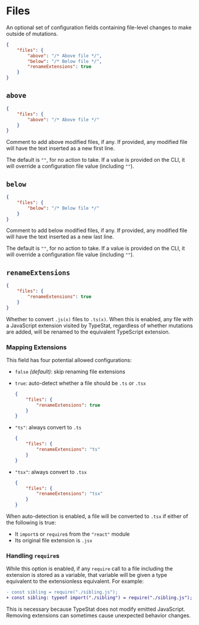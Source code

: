 # Files

An optional set of configuration fields containing file-level changes to make outside of mutations.

```json
{
    "files": {
        "above": "/* Above file */",
        "below": "/* Below file */",
        "renameExtensions": true
    }
}
```

## `above`

```json
{
    "files": {
        "above": "/* Above file */"
    }
}
```

Comment to add above modified files, if any.
If provided, any modified file will have the text inserted as a new first line.

The default is `""`, for no action to take.
If a value is provided on the CLI, it will override a configuration file value (including `""`).

## `below`

```json
{
    "files": {
        "below": "/* Below file */"
    }
}
```

Comment to add below modified files, if any.
If provided, any modified file will have the text inserted as a new last line.

The default is `""`, for no action to take.
If a value is provided on the CLI, it will override a configuration file value (including `""`).

## `renameExtensions`

```json
{
    "files": {
        "renameExtensions": true
    }
}
```

Whether to convert `.js(x)` files to `.ts(x)`.
When this is enabled, any file with a JavaScript extension visited by TypeStat,
regardless of whether mutations are added, will be renamed to the equivalent TypeScript extension.

### Mapping Extensions

This field has four potential allowed configurations:

* `false` _(default)_: skip renaming file extensions
* `true`: auto-detect whether a file should be `.ts` or `.tsx`

    ```json
    {
        "files": {
            "renameExtensions": true
        }
    }
    ```

* `"ts"`: always convert to `.ts`

    ```json
    {
        "files": {
            "renameExtensions": "ts"
        }
    }
    ```

* `"tsx"`: always convert to `.tsx`

    ```json
    {
        "files": {
            "renameExtensions": "tsx"
        }
    }
    ```

When auto-detection is enabled, a file will be converted to `.tsx` if either of the following is true:

* It `import`s or `require`s from the `"react"` module
* Its original file extension is `.jsx`

### Handling `require`s

While this option is enabled, if any `require` call to a file including the extension is stored as a variable,
that variable will be given a type equivalent to the extensionless equivalent.
For example:

```diff
- const sibling = require("./sibling.js");
+ const sibling: typeof import("./sibling") = require("./sibling.js");
```

This is necessary because TypeStat does not modify emitted JavaScript.
Removing extensions can sometimes cause unexpected behavior changes.
